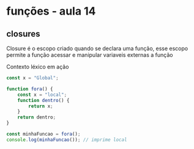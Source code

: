 # funções - aula 14
## closures

Closure é o escopo criado quando se declara uma função, esse escopo permite a função acessar e manipular variaveis externas a função

Contexto léxico em ação

```javascript
const x = "Global";

function fora() {
    const x = "local";
    function dentro() {
        return x;
    }
    return dentro;
}

const minhaFuncao = fora();
console.log(minhaFuncao()); // imprime local
```